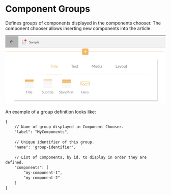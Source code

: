 # Component Groups

Defines groups of components displayed in the components chooser.
The component chooser allows inserting new components into the article.

![Change Component](./images/groups.png)

An example of a group definition looks like:
```
{
    // Name of group displayed in Component Chooser.
    "label": "MyComponents",

    // Unique identifier of this group.
    "name": 'group-identifier',

    // List of Components, by id, to display in order they are defined.
    "components": [
        "my-component-1",
        "my-component-2"
    ]
}
```